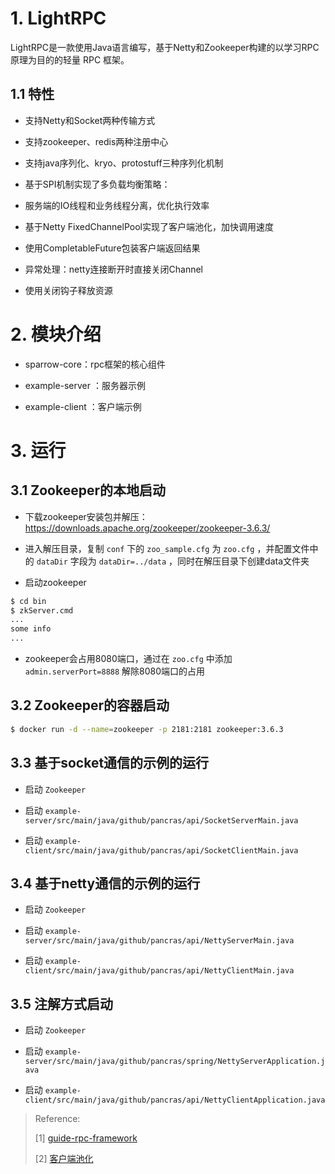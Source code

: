 # 1. LightRPC

LightRPC是一款使用Java语言编写，基于Netty和Zookeeper构建的以学习RPC原理为目的的轻量 RPC 框架。

## 1.1 特性

- 支持Netty和Socket两种传输方式

- 支持zookeeper、redis两种注册中心

- 支持java序列化、kryo、protostuff三种序列化机制

- 基于SPI机制实现了多负载均衡策略：

- 服务端的IO线程和业务线程分离，优化执行效率

- 基于Netty FixedChannelPool实现了客户端池化，加快调用速度

- 使用CompletableFuture包装客户端返回结果

- 异常处理：netty连接断开时直接关闭Channel

- 使用关闭钩子释放资源

# 2. 模块介绍

- sparrow-core：rpc框架的核心组件

- example-server ：服务器示例

- example-client ：客户端示例

# 3. 运行

## 3.1 Zookeeper的本地启动

- 下载zookeeper安装包并解压：https://downloads.apache.org/zookeeper/zookeeper-3.6.3/

- 进入解压目录，复制 `conf` 下的 `zoo_sample.cfg` 为 `zoo.cfg` ，并配置文件中的 `dataDir` 字段为 `dataDir=../data`
  ，同时在解压目录下创建data文件夹

- 启动zookeeper

```bash
$ cd bin
$ zkServer.cmd
...
some info
...
```

- zookeeper会占用8080端口，通过在 `zoo.cfg` 中添加 `admin.serverPort=8888` 解除8080端口的占用

## 3.2 Zookeeper的容器启动

```bash
$ docker run -d --name=zookeeper -p 2181:2181 zookeeper:3.6.3
```

## 3.3 基于socket通信的示例的运行

- 启动 `Zookeeper`

- 启动 `example-server/src/main/java/github/pancras/api/SocketServerMain.java`

- 启动 `example-client/src/main/java/github/pancras/api/SocketClientMain.java`

## 3.4 基于netty通信的示例的运行

- 启动 `Zookeeper`

- 启动 `example-server/src/main/java/github/pancras/api/NettyServerMain.java`

- 启动 `example-client/src/main/java/github/pancras/api/NettyClientMain.java`

## 3.5 注解方式启动

- 启动 `Zookeeper`

- 启动 `example-server/src/main/java/github/pancras/spring/NettyServerApplication.java`

- 启动 `example-client/src/main/java/github/pancras/api/NettyClientApplication.java`

> Reference:
>
> [1] [guide-rpc-framework](https://github.com/Snailclimb/guide-rpc-framework)
>
> [2] [客户端池化](https://blog.csdn.net/a294634473/article/details/89710187)